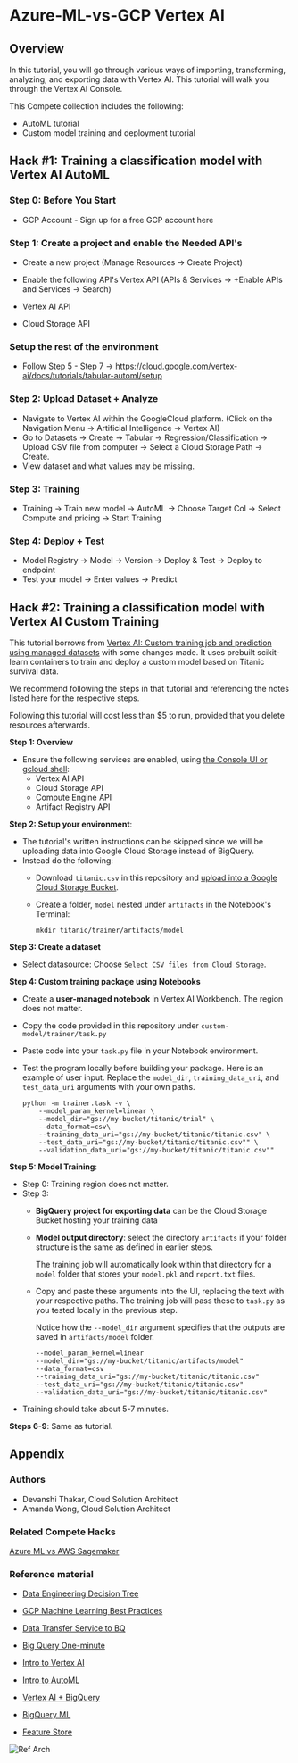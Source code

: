 # Azure-ML-vs-GCP Vertex AI

## Overview
In this tutorial, you will go through various ways of importing, transforming, analyzing, and exporting data with Vertex AI. This tutorial will walk you through the Vertex AI Console. 

This Compete collection includes the following:
- AutoML tutorial
- Custom model training and deployment tutorial


<!-- HACK #1 -->
## Hack #1: Training a classification model with Vertex AI AutoML

### Step 0: Before You Start 
* GCP Account - Sign up for a free GCP account here

### Step 1: Create a project and enable the Needed API's 
* Create a new project (Manage Resources -> Create Project)
* Enable the following API's Vertex API (APIs & Services -> +Enable APIs and Services -> Search)

 * Vertex AI API
 * Cloud Storage API

### Setup the rest of the environment
* Follow Step 5 - Step 7 -> https://cloud.google.com/vertex-ai/docs/tutorials/tabular-automl/setup 

### Step 2: Upload Dataset + Analyze 
* Navigate to Vertex AI within the GoogleCloud platform. (Click on the Navigation Menu -> Artificial Intelligence -> Vertex AI)
* Go to Datasets -> Create -> Tabular -> Regression/Classification -> Upload CSV file from computer -> Select a Cloud Storage Path -> Create.
* View dataset and what values may be missing.

### Step 3: Training 
* Training -> Train new model -> AutoML -> Choose Target Col -> Select Compute and pricing -> Start Training

### Step 4: Deploy + Test
* Model Registry -> Model -> Version -> Deploy & Test -> Deploy to endpoint
* Test your model -> Enter values -> Predict


<!-- HACK #2 -->
## Hack #2: Training a classification model with Vertex AI Custom Training
This tutorial borrows from [Vertex AI: Custom training job and prediction using managed datasets](https://codelabs.developers.google.com/codelabs/vertex-ai-custom-code-training#0) with some changes made. It uses prebuilt scikit-learn containers to train and deploy a custom model based on Titanic survival data.

We recommend following the steps in that tutorial and referencing the notes listed here for the respective steps.

Following this tutorial will cost less than $5 to run, provided that you delete resources afterwards.

**Step 1: Overview**
- Ensure the following services are enabled, using [the Console UI or gcloud shell](https://cloud.google.com/endpoints/docs/openapi/enable-api#console):
  - Vertex AI API
  - Cloud Storage API
  - Compute Engine API
  - Artifact Registry API

**Step 2: Setup your environment**:
- The tutorial's written instructions can be skipped since we will be uploading data into Google Cloud Storage instead of BigQuery.
- Instead do the following:
  - Download `titanic.csv` in this repository and [upload into a Google Cloud Storage Bucket](https://cloud.google.com/storage/docs/uploading-objects#:~:text=Uploading%20Files%20to%20Google%20Cloud%201%20Open%20the,you%20are%20using%20the%20Chrome%20...%20See%20More.).
  - Create a folder, `model` nested under `artifacts` in the Notebook's Terminal:

      ```
      mkdir titanic/trainer/artifacts/model
      ```

**Step 3: Create a dataset**
- Select datasource: Choose `Select CSV files from Cloud Storage`.


**Step 4: Custom training package using Notebooks**
- Create a **user-managed notebook** in Vertex AI Workbench. The region does not matter.
- Copy the code provided in this repository under `custom-model/trainer/task.py`
- Paste code into your `task.py` file in your Notebook environment.
- Test the program locally before building your package. Here is an example of user input. Replace the `model_dir`, `training_data_uri`, and `test_data_uri` arguments with your own paths.

  ```
  python -m trainer.task -v \
      --model_param_kernel=linear \
      --model_dir="gs://my-bucket/titanic/trial" \
      --data_format=csv\
      --training_data_uri="gs://my-bucket/titanic/titanic.csv" \
      --test_data_uri="gs://my-bucket/titanic/titanic.csv"" \
      --validation_data_uri="gs://my-bucket/titanic/titanic.csv""
  ```

**Step 5: Model Training**:
- Step 0: Training region does not matter.
- Step 3:
  - **BigQuery project for exporting data** can be the Cloud Storage Bucket hosting your training data
  - **Model output directory**: select the directory `artifacts` if your folder structure is the same as defined in earlier steps. 
  
    The training job will automatically look within that directory for a `model` folder that stores your `model.pkl` and `report.txt` files. 
  - Copy and paste these arguments into the UI, replacing the text with your respective paths. The training job will pass these to `task.py` as you tested locally in the previous step.
  
    Notice how the `--model_dir` argument specifies that the outputs are saved in `artifacts/model` folder.

    ```
    --model_param_kernel=linear
    --model_dir="gs://my-bucket/titanic/artifacts/model"
    --data_format=csv
    --training_data_uri="gs://my-bucket/titanic/titanic.csv"
    --test_data_uri="gs://my-bucket/titanic/titanic.csv"
    --validation_data_uri="gs://my-bucket/titanic/titanic.csv"
    ```
- Training should take about 5-7 minutes.

**Steps 6-9**: Same as tutorial.


## Appendix
### Authors
- Devanshi Thakar, Cloud Solution Architect
- Amanda Wong, Cloud Solution Architect

### Related Compete Hacks
[Azure ML vs AWS Sagemaker](https://github.com/DataSciNAll/Azure-ML-vs-AWS-SageMaker-)

### Reference material

- [Data Engineering Decision Tree](https://towardsdatascience.com/how-to-choose-the-right-google-cloud-platform-database-a223f4d7482f)

- [GCP Machine Learning Best Practices](https://cloud.google.com/architecture/ml-on-gcp-best-practices)

- [Data Transfer Service to BQ](https://cloud.google.com/bigquery/docs/loading-data-cloud-storage-csv)

- [Big Query One-minute](https://cloud.google.com/bigquery/docs/introduction)

- [Intro to Vertex AI](https://cloud.google.com/vertex-ai/docs/beginner/beginners-guide)

- [Intro to AutoML](https://cloud.google.com/vertex-ai/docs/beginner/beginners-guide)

- [Vertex AI + BigQuery](https://cloud.google.com/vertex-ai/docs/beginner/bqml)

- [BigQuery ML](https://cloud.google.com/bigquery-ml/docs/introduction)

- [Feature Store](https://cloud.google.com/vertex-ai/docs/featurestore/overview)

![Ref Arch](https://cloud.google.com/static/vertex-ai/docs/beginner/images/mlops_bq2.png)
